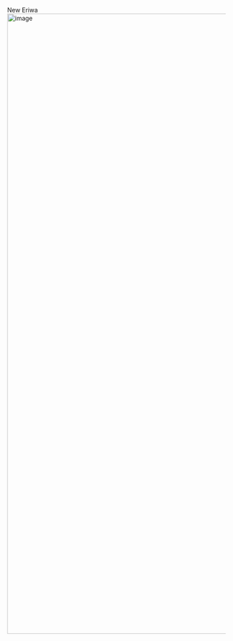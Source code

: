 New Eriwa
<img width="1432" alt="image" src="https://github.com/user-attachments/assets/304d5e9b-f41f-4337-a4b3-ceb497f96302" />
